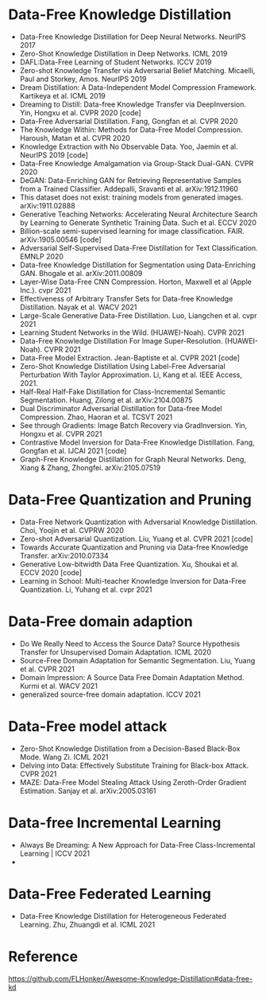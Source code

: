 


# Data-Free Knowledge Distillation
- Data-Free Knowledge Distillation for Deep Neural Networks. NeurIPS 2017
- Zero-Shot Knowledge Distillation in Deep Networks. ICML 2019
- DAFL:Data-Free Learning of Student Networks. ICCV 2019
- Zero-shot Knowledge Transfer via Adversarial Belief Matching. Micaelli, Paul and Storkey, Amos. NeurIPS 2019
- Dream Distillation: A Data-Independent Model Compression Framework. Kartikeya et al. ICML 2019
- Dreaming to Distill: Data-free Knowledge Transfer via DeepInversion. Yin, Hongxu et al. CVPR 2020 [code]
- Data-Free Adversarial Distillation. Fang, Gongfan et al. CVPR 2020
- The Knowledge Within: Methods for Data-Free Model Compression. Haroush, Matan et al. CVPR 2020
- Knowledge Extraction with No Observable Data. Yoo, Jaemin et al. NeurIPS 2019 [code]
- Data-Free Knowledge Amalgamation via Group-Stack Dual-GAN. CVPR 2020
- DeGAN: Data-Enriching GAN for Retrieving Representative Samples from a Trained Classifier. Addepalli, Sravanti et al. arXiv:1912.11960
- This dataset does not exist: training models from generated images. arXiv:1911.02888
- Generative Teaching Networks: Accelerating Neural Architecture Search by Learning to Generate Synthetic Training Data. Such et al. ECCV 2020
- Billion-scale semi-supervised learning for image classification. FAIR. arXiv:1905.00546 [code]
- Adversarial Self-Supervised Data-Free Distillation for Text Classification. EMNLP 2020
- Data-free Knowledge Distillation for Segmentation using Data-Enriching GAN. Bhogale et al. arXiv:2011.00809
- Layer-Wise Data-Free CNN Compression. Horton, Maxwell et al (Apple Inc.). cvpr 2021
- Effectiveness of Arbitrary Transfer Sets for Data-free Knowledge Distillation. Nayak et al. WACV 2021
- Large-Scale Generative Data-Free Distillation. Luo, Liangchen et al. cvpr 2021
- Learning Student Networks in the Wild. (HUAWEI-Noah). CVPR 2021
- Data-Free Knowledge Distillation For Image Super-Resolution. (HUAWEI-Noah). CVPR 2021
- Data-Free Model Extraction. Jean-Baptiste et al. CVPR 2021 [code]
- Zero-Shot Knowledge Distillation Using Label-Free Adversarial Perturbation With Taylor Approximation. Li, Kang et al. IEEE Access, 2021.
- Half-Real Half-Fake Distillation for Class-Incremental Semantic Segmentation. Huang, Zilong et al. arXiv:2104.00875
- Dual Discriminator Adversarial Distillation for Data-free Model Compression. Zhao, Haoran et al. TCSVT 2021
- See through Gradients: Image Batch Recovery via GradInversion. Yin, Hongxu et al. CVPR 2021
- Contrastive Model Inversion for Data-Free Knowledge Distillation. Fang, Gongfan et al. IJCAI 2021 [code]
- Graph-Free Knowledge Distillation for Graph Neural Networks. Deng, Xiang & Zhang, Zhongfei. arXiv:2105.07519

# Data-Free Quantization and Pruning
- Data-Free Network Quantization with Adversarial Knowledge Distillation. Choi, Yoojin et al. CVPRW 2020
- Zero-shot Adversarial Quantization. Liu, Yuang et al. CVPR 2021 [code]
- Towards Accurate Quantization and Pruning via Data-free Knowledge Transfer. arXiv:2010.07334
- Generative Low-bitwidth Data Free Quantization. Xu, Shoukai et al. ECCV 2020 [code]
- Learning in School: Multi-teacher Knowledge Inversion for Data-Free Quantization. Li, Yuhang et al. cvpr 2021

# Data-Free domain adaption
- Do We Really Need to Access the Source Data? Source Hypothesis Transfer for Unsupervised Domain Adaptation. ICML 2020
- Source-Free Domain Adaptation for Semantic Segmentation. Liu, Yuang et al. CVPR 2021
- Domain Impression: A Source Data Free Domain Adaptation Method. Kurmi et al. WACV 2021
- generalized source-free domain adaptation. ICCV 2021

# Data-Free model attack
- Zero-Shot Knowledge Distillation from a Decision-Based Black-Box Mode. Wang Zi. ICML 2021
- Delving into Data: Effectively Substitute Training for Black-box Attack. CVPR 2021
- MAZE: Data-Free Model Stealing Attack Using Zeroth-Order Gradient Estimation. Sanjay et al. arXiv:2005.03161


# Data-free Incremental Learning
- Always Be Dreaming: A New Approach for Data-Free Class-Incremental Learning | ICCV 2021
- 


# Data-Free Federated Learning
- Data-Free Knowledge Distillation for Heterogeneous Federated Learning. Zhu, Zhuangdi et al. ICML 2021




# Reference
https://github.com/FLHonker/Awesome-Knowledge-Distillation#data-free-kd
